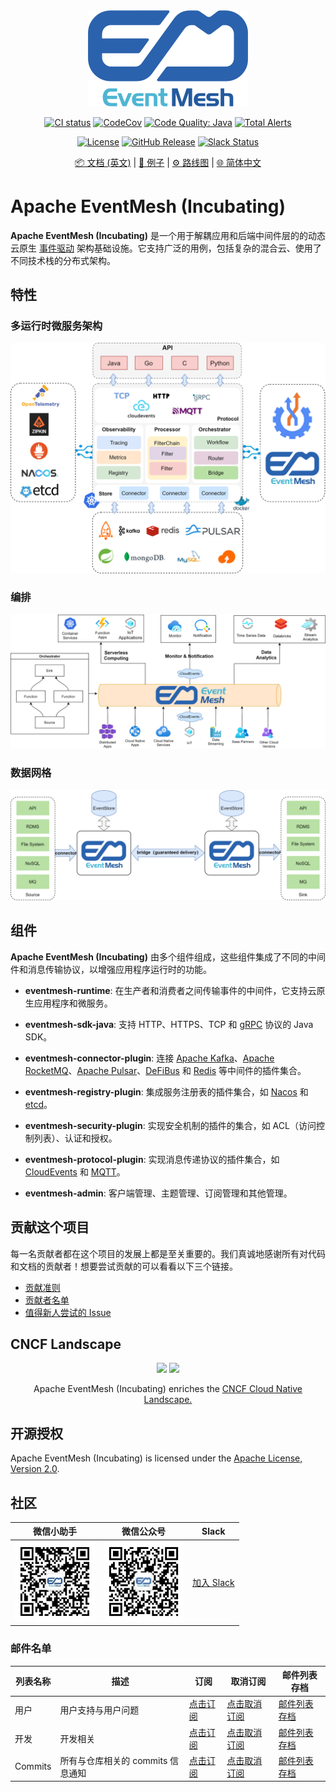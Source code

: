 <div align="center">

<br /><br />
<img src="docs/images/logo.png" width="256">
<br />

[![CI status](https://img.shields.io/github/workflow/status/apache/incubator-eventmesh/Continuous%20Integration?logo=github&style=for-the-badge)](https://github.com/apache/incubator-eventmesh/actions/workflows/ci.yml)
[![CodeCov](https://img.shields.io/codecov/c/gh/apache/incubator-eventmesh/master?logo=codecov&style=for-the-badge)](https://codecov.io/gh/apache/incubator-eventmesh)
[![Code Quality: Java](https://img.shields.io/lgtm/grade/java/g/apache/incubator-eventmesh.svg?logo=lgtm&logoWidth=18&style=for-the-badge)](https://lgtm.com/projects/g/apache/incubator-eventmesh/context:java)
[![Total Alerts](https://img.shields.io/lgtm/alerts/g/apache/incubator-eventmesh.svg?logo=lgtm&logoWidth=18&style=for-the-badge)](https://lgtm.com/projects/g/apache/incubator-eventmesh/alerts/)

[![License](https://img.shields.io/github/license/apache/incubator-eventmesh?style=for-the-badge)](https://www.apache.org/licenses/LICENSE-2.0.html)
[![GitHub Release](https://img.shields.io/github/v/release/apache/eventmesh?style=for-the-badge)](https://github.com/apache/incubator-eventmesh/releases)
[![Slack Status](https://img.shields.io/badge/slack-join_chat-blue.svg?logo=slack&style=for-the-badge)](https://join.slack.com/t/apacheeventmesh/shared_invite/zt-16y1n77va-q~JepYy3RqpkygDYmQaQbw)

[📦 文档 (英文)](https://eventmesh.apache.org/docs/introduction) |
[📔 例子](https://github.com/apache/incubator-eventmesh/tree/master/eventmesh-examples) |
[⚙️ 路线图](https://eventmesh.apache.org/docs/roadmap) |
[🌐 简体中文](README.zh-CN.md)
</div>

# Apache EventMesh (Incubating)

**Apache EventMesh (Incubating)** 是一个用于解耦应用和后端中间件层的的动态云原生 [事件驱动](https://en.wikipedia.org/wiki/Event-driven_architecture) 架构基础设施。它支持广泛的用例，包括复杂的混合云、使用了不同技术栈的分布式架构。

## 特性

### 多运行时微服务架构

![EventMesh Architecture](docs/images/eventmesh-architecture.png)

### 编排

![EventMesh Orchestration](docs/images/eventmesh-orchestration.png)

### 数据网格

![EventMesh Data Mesh](docs/images/eventmesh-bridge.png)

## 组件
 
**Apache EventMesh (Incubating)** 由多个组件组成，这些组件集成了不同的中间件和消息传输协议，以增强应用程序运行时的功能。

- **eventmesh-runtime**: 在生产者和消费者之间传输事件的中间件，它支持云原生应用程序和微服务。
- **eventmesh-sdk-java**: 支持 HTTP、HTTPS、TCP 和 [gRPC](https://grpc.io) 协议的 Java SDK。
- **eventmesh-connector-plugin**: 连接 [Apache Kafka](https://kafka.apache.org)、[Apache RocketMQ](https://rocketmq.apache.org)、[Apache Pulsar](https://pulsar.apache.org/)、[DeFiBus](https://github.com/webankfintech/DeFiBus) 和 [Redis](https://redis.io) 等中间件的插件集合。
- **eventmesh-registry-plugin**: 集成服务注册表的插件集合，如 [Nacos](https://nacos.io) 和 [etcd](https://etcd.io)。

- **eventmesh-security-plugin**: 实现安全机制的插件的集合，如 ACL（访问控制列表）、认证和授权。

- **eventmesh-protocol-plugin**: 实现消息传递协议的插件集合，如 [CloudEvents](https://cloudevents.io) 和 [MQTT](https://mqtt.org)。

- **eventmesh-admin**: 客户端管理、主题管理、订阅管理和其他管理。

## 贡献这个项目

每一名贡献者都在这个项目的发展上都是至关重要的。我们真诚地感谢所有对代码和文档的贡献者！想要尝试贡献的可以看看以下三个链接。

- [贡献准则](https://eventmesh.apache.org/docs/contribute/contribute)
- [贡献者名单](https://github.com/apache/incubator-eventmesh/graphs/contributors)
- [值得新人尝试的 Issue](https://github.com/apache/incubator-eventmesh/issues?q=is%3Aopen+is%3Aissue+label%3A%22good+first+issue%22)

## CNCF Landscape

<div align="center">

<img src="https://landscape.cncf.io/images/left-logo.svg" width="150"/>
<img src="https://landscape.cncf.io/images/right-logo.svg" width="200"/>

Apache EventMesh (Incubating) enriches the <a href="https://landscape.cncf.io/serverless?license=apache-license-2-0">CNCF Cloud Native Landscape.</a>
</div>

## 开源授权

Apache EventMesh (Incubating) is licensed under the [Apache License, Version 2.0](http://www.apache.org/licenses/LICENSE-2.0.html).

## 社区

|微信小助手|微信公众号|Slack|
|-|-|-|
|<img src="docs/images/contact/wechat-assistant.jpg" width="128"/>|<img src="docs/images/contact/wechat-official.jpg" width="128"/>|[加入 Slack](https://join.slack.com/t/apacheeventmesh/shared_invite/zt-16y1n77va-q~JepYy3RqpkygDYmQaQbw)|

### 邮件名单

| 列表名称 | 描述 |订阅 |取消订阅|邮件列表存档
| ----    | ----    |----    | ----    | ----    |
|用户 |用户支持与用户问题| [点击订阅](mailto:users-subscribe@eventmesh.incubator.apache.org) |[点击取消订阅](mailto:users-unsubscribe@eventmesh.incubator.apache.org) |[邮件列表存档](https://lists.apache.org/list.html?users@eventmesh.apache.org)|
|开发 |开发相关| [点击订阅](mailto:dev-subscribe@eventmesh.incubator.apache.org) |[点击取消订阅](mailto:dev-unsubscribe@eventmesh.incubator.apache.org) |[邮件列表存档](https://lists.apache.org/list.html?dev@eventmesh.apache.org)|
|Commits |所有与仓库相关的 commits 信息通知| [点击订阅](mailto:commits-subscribe@eventmesh.incubator.apache.org) |[点击取消订阅](mailto:commits-unsubscribe@eventmesh.incubator.apache.org) |[邮件列表存档](https://lists.apache.org/list.html?commits@eventmesh.apache.org)|

